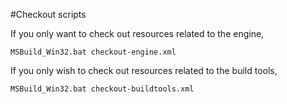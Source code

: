 #Checkout scripts

If you only want to check out resources related to the engine,

```
MSBuild_Win32.bat checkout-engine.xml
```

If you only wish to check out resources related to the build tools,

```
MSBuild_Win32.bat checkout-buildtools.xml
```

